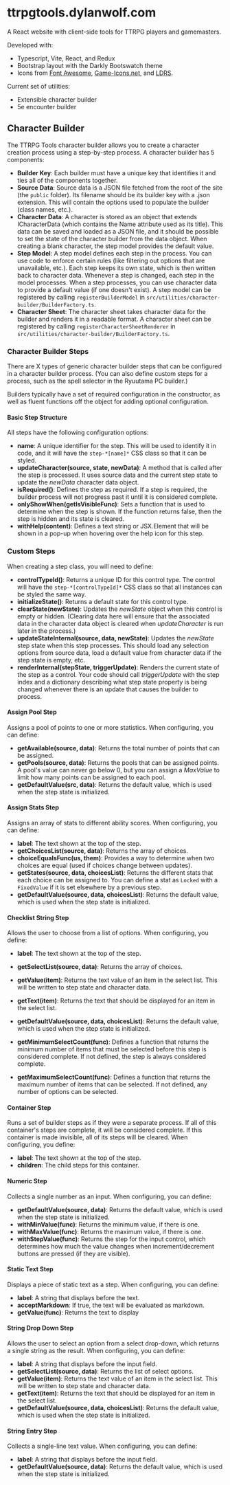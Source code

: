 # ttrpgtools.dylanwolf.com

A React website with client-side tools for TTRPG players and gamemasters.

Developed with:

- Typescript, Vite, React, and Redux
- Bootstrap layout with the Darkly Bootswatch theme
- Icons from [Font Awesome](https://fontawesome.com/), [Game-Icons.net](https://game-icons.net/), and [LDRS](https://uiball.com/ldrs/).

Current set of utilities:

- Extensible character builder
- 5e encounter builder

## Character Builder

The TTRPG Tools character builder allows you to create a character creation process using a step-by-step process. A character builder has 5 components:

- **Builder Key**: Each builder must have a unique key that identifies it and ties all of the components together.
- **Source Data**: Source data is a JSON file fetched from the root of the site (the `public` folder). Its filename should be its builder key with a .json extension. This will contain the options used to populate the builder (class names, etc.).
- **Character Data**: A character is stored as an object that extends ICharacterData (which contains the Name attribute used as its title). This data can be saved and loaded as a JSON file, and it should be possible to set the state of the character builder from the data object. When creating a blank character, the step model provides the default value.
- **Step Model**: A step model defines each step in the process. You can use code to enforce certain rules (like filtering out options that are unavailable, etc.). Each step keeps its own state, which is then written back to character data. Whenever a step is changed, each step in the model processes. When a step processes, you can use character data to provide a default value (if one doesn't exist). A step model can be registered by calling `registerBuilderModel` in `src/utilities/character-builder/BuilderFactory.ts`.
- **Character Sheet**: The character sheet takes character data for the builder and renders it in a readable format. A character sheet can be registered by calling `registerCharacterSheetRenderer` in `src/utilities/character-builder/BuilderFactory.ts`.

### Character Builder Steps

There are X types of generic character builder steps that can be configured in a character builder process. (You can also define custom steps for a process, such as the spell selector in the Ryuutama PC builder.)

Builders typically have a set of required configuration in the constructor, as well as fluent functions off the object for adding optional configuration.

#### Basic Step Structure

All steps have the following configuration options:

- **name**: A unique identifier for the step. This will be used to identify it in code, and it will have the `step-*[name]*` CSS class so that it can be styled.
- **updateCharacter(source, state, newData)**: A method that is called after the step is processed. It uses source data and the current step state to update the _newData_ character data object.
- **isRequired()**: Defines the step as required. If a step is required, the builder process will not progress past it until it is considered complete.
- **onlyShowWhen(getIsVisibleFunc)**: Sets a function that is used to determine when the step is shown. If the function returns false, then the step is hidden and its state is cleared.
- **withHelp(content)**: Defines a text string or JSX.Element that will be shown in a pop-up when hovering over the help icon for this step.

### Custom Steps

When creating a step class, you will need to define:

- **controlTypeId()**: Returns a unique ID for this control type. The control will have the `step-*[controlTypeId]*` CSS class so that all instances can be styled the same way.
- **initializeState()**: Returns a default state for this control type.
- **clearState(newState)**: Updates the _newState_ object when this control is empty or hidden. (Clearing data here will ensure that the associated data in the character data object is cleared when _updateCharacter_ is run later in the process.)
- **updateStateInternal(source, data, newState)**: Updates the _newState_ step state when this step processes. This should load any selection options from source data, load a default value from character data if the step state is empty, etc.
- **renderInternal(stepState, triggerUpdate)**: Renders the current state of the step as a control. Your code should call _triggerUpdate_ with the step index and a dictionary describing what step state property is being changed whenever there is an update that causes the builder to process.

#### Assign Pool Step

Assigns a pool of points to one or more statistics. When configuring, you can define:

- **getAvailable(source, data)**: Returns the total number of points that can be assigned.
- **getPools(source, data)**: Returns the pools that can be assigned points. A pool's value can never go below 0, but you can assign a _MaxValue_ to limit how many points can be assigned to each pool.
- **getDefaultValue(src, data)**: Returns the default value, which is used when the step state is initialized.

#### Assign Stats Step

Assigns an array of stats to different ability scores. When configuring, you can define:

- **label**: The text shown at the top of the step.
- **getChoicesList(source, data)**: Returns the array of choices.
- **choiceEqualsFunc(us, them)**: Provides a way to determine when two choices are equal (used if choices change between updates).
- **getStates(source, data, choicesList)**: Returns the different stats that each choice can be assigned to. You can define a stat as `Locked` with a `FixedValue` if it is set elsewhere by a previous step.
- **getDefaultValue(source, data, choicesList)**: Returns the default value, which is used when the step state is initialized.

#### Checklist String Step

Allows the user to choose from a list of options. When configuring, you define:

- **label**: The text shown at the top of the step.
- **getSelectList(source, data)**: Returns the array of choices.
- **getValue(item)**: Returns the text value of an item in the select list. This will be written to step state and character data.
- **getText(item)**: Returns the text that should be displayed for an item in the select list.
- **getDefaultValue(source, data, choicesList)**: Returns the default value, which is used when the step state is initialized.

- **getMinimumSelectCount(func)**: Defines a function that returns the minimum number of items that must be selected before this step is considered complete. If not defined, the step is always considered complete.
- **getMaximumSelectCount(func)**: Defines a function that returns the maximum number of items that can be selected. If not defined, any number of options can be selected.

#### Container Step

Runs a set of builder steps as if they were a separate process. If all of this container's steps are complete, it will be considered complete. If this container is made invisible, all of its steps will be cleared. When configuring, you define:

- **label**: The text shown at the top of the step.
- **children**: The child steps for this container.

#### Numeric Step

Collects a single number as an input. When configuring, you can define:

- **getDefaultValue(source, data)**: Returns the default value, which is used when the step state is initialized.
- **withMinValue(func)**: Returns the minimum value, if there is one.
- **withMaxValue(func)**: Returns the maximum value, if there is one.
- **withStepValue(func)**: Returns the step for the input control, which determines how much the value changes when increment/decrement buttons are pressed (if they are visible).

#### Static Text Step

Displays a piece of static text as a step. When configuring, you can define:

- **label**: A string that displays before the text.
- **acceptMarkdown**: If true, the text will be evaluated as markdown.
- **getValue(func)**: Returns the text to display

#### String Drop Down Step

Allows the user to select an option from a select drop-down, which returns a single string as the result. When configuring, you can define:

- **label**: A string that displays before the input field.
- **getSelectList(source, data)**: Returns the list of select options.
- **getValue(item)**: Returns the text value of an item in the select list. This will be written to step state and character data.
- **getText(item)**: Returns the text that should be displayed for an item in the select list.
- **getDefaultValue(source, data, choicesList)**: Returns the default value, which is used when the step state is initialized.

#### String Entry Step

Collects a single-line text value. When configuring, you can define:

- **label**: A string that displays before the input field.
- **getDefaultValue(source, data)**: Returns the default value, which is used when the step state is initialized.
